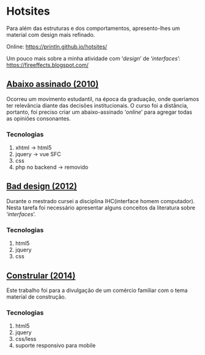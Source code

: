 # Hotsites
Para além das estruturas e dos comportamentos, apresento-lhes um material com design mais refinado.

Online: https://println.github.io/hotsites/

Um pouco mais sobre a minha atividade com ‘_design_’ de ‘_interfaces_’: https://fireeffects.blogspot.com/

## [Abaixo assinado (2010)](https://println.github.io/hotsites/abaixo-assinado/)
Ocorreu um movimento estudantil, na época da graduação, onde queriamos ter relevância diante das decisões institucionais. 
O curso foi a distância, portanto, foi preciso criar um abaixo-assinado ‘_online_’ para agregar todas as opiniões consonantes.

### Tecnologias
1. xhtml -> html5
1. jquery -> vue SFC
1. css
1. php no backend -> removido 

## [Bad design (2012)](https://println.github.io/hotsites/baddesign/) 
Durante o mestrado cursei a disciplina IHC(interface homem computador). Nesta tarefa foi necessário apresentar alguns conceitos da literatura sobre ‘_interfaces_’. 


### Tecnologias
1. html5
1. jquery
1. css

## [Constrular (2014)](https://println.github.io/hotsites/constrular/)
Este trabalho foi para a divulgação de um comércio familiar com o tema material de construção.

### Tecnologias
1. html5
1. jquery
1. css/less
1. suporte responsivo para mobile

